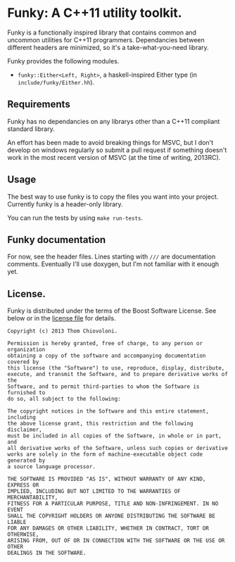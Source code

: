 # Funky: A C++11 utility toolkit.

Funky is a functionally inspired library that contains common and uncommon utilities for C++11 programmers. Dependancies between different headers are minimized, so it's a take-what-you-need library.

Funky provides the following modules.

- `funky::Either<Left, Right>`, a haskell-inspired Either type (in `include/funky/Either.hh`).


## Requirements
Funky has no dependancies on any librarys other than a C++11 compliant standard library.

An effort has been made to avoid breaking things for MSVC, but I don't develop on windows regularly so submit a pull request if something doesn't work in the most recent version of MSVC (at the time of writing, 2013RC).

## Usage
The best way to use funky is to copy the files you want into your project. Currently funky is a header-only library.

You can run the tests by using `make run-tests`.

## Funky documentation
For now, see the header files.  Lines starting with `///` are documentation comments. Eventually I'll use doxygen, but I'm not familiar with it enough yet.

## License.

Funky is distributed under the terms of the Boost Software License.  See below or in the [license file](LICENSE.txt) for details.

    Copyright (c) 2013 Thom Chiovoloni.

    Permission is hereby granted, free of charge, to any person or organization
    obtaining a copy of the software and accompanying documentation covered by
    this license (the "Software") to use, reproduce, display, distribute,
    execute, and transmit the Software, and to prepare derivative works of the
    Software, and to permit third-parties to whom the Software is furnished to
    do so, all subject to the following:

    The copyright notices in the Software and this entire statement, including
    the above license grant, this restriction and the following disclaimer,
    must be included in all copies of the Software, in whole or in part, and
    all derivative works of the Software, unless such copies or derivative
    works are solely in the form of machine-executable object code generated by
    a source language processor.

    THE SOFTWARE IS PROVIDED "AS IS", WITHOUT WARRANTY OF ANY KIND, EXPRESS OR
    IMPLIED, INCLUDING BUT NOT LIMITED TO THE WARRANTIES OF MERCHANTABILITY,
    FITNESS FOR A PARTICULAR PURPOSE, TITLE AND NON-INFRINGEMENT. IN NO EVENT
    SHALL THE COPYRIGHT HOLDERS OR ANYONE DISTRIBUTING THE SOFTWARE BE LIABLE
    FOR ANY DAMAGES OR OTHER LIABILITY, WHETHER IN CONTRACT, TORT OR OTHERWISE,
    ARISING FROM, OUT OF OR IN CONNECTION WITH THE SOFTWARE OR THE USE OR OTHER
    DEALINGS IN THE SOFTWARE.

